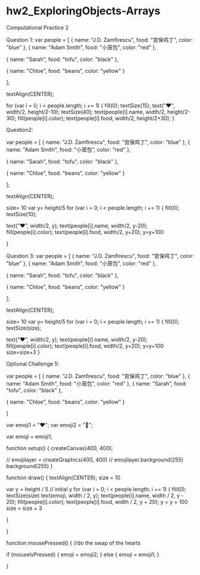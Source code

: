 # hw2_ExploringObjects-Arrays
Computational Practice 2


Question 1:
var people = [
  {
    name: "J.D. Zamfirescu",
    food: "宫保鸡丁",
    color: "blue"
  },
  {
    name: "Adam Smith",
    food: "小笼包",
    color: "red"
  },
  
  {
    name: "Sarah",
    food: "tofu",
    color: "black"
  },
  
  {
    name: "Chloe",
    food: "beans",
    color: "yellow"
  }

  
  
];

textAlign(CENTER);

for (var i = 0; i < people.length; i += 1) {
  fill(0);
  textSize(15);
  text("❤️", width/2, height/2-10);
  textSize(40);
  text(people[i].name, width/2, height/2-30);
  fill(people[i].color);
  text(people[i].food, width/2, height/2+30);
}

Question2:

var people = [
  {
    name: "J.D. Zamfirescu",
    food: "宫保鸡丁",
    color: "blue"
  },
  {
    name: "Adam Smith",
    food: "小笼包",
    color: "red"
  },
  
  {
    name: "Sarah",
    food: "tofu",
    color: "black"
  },
  
  {
    name: "Chloe",
    food: "beans",
    color: "yellow"
  }

  
  
];

textAlign(CENTER);

size= 10 
  var y= height/5 
for (var i = 0; i < people.length; i += 1) {
  fill(0);
  textSize(10);
	

  text("❤️", width/2, y);
  text(people[i].name, width/2, y-20);
  fill(people[i].color);
  text(people[i].food, width/2, y+20);
  y=y+100
 
}

Question 3:
var people = [
  {
    name: "J.D. Zamfirescu",
    food: "宫保鸡丁",
    color: "blue"
  },
  {
    name: "Adam Smith",
    food: "小笼包",
    color: "red"
  },
  
  {
    name: "Sarah",
    food: "tofu",
    color: "black"
  },
  
  {
    name: "Chloe",
    food: "beans",
    color: "yellow"
  }

  
  
];

textAlign(CENTER);

size= 10 
  var y= height/5 
for (var i = 0; i < people.length; i += 1) {
  fill(0);
  textSize(size);
	

  text("❤️", width/2, y);
  text(people[i].name, width/2, y-20);
  fill(people[i].color);
  text(people[i].food, width/2, y+20);
  y=y+100
  size=size+3
}

Optional Challenge 5:

var people = [
{
    name: "J.D. Zamfirescu",
    food: "宫保鸡丁",
    color: "blue"
  },
  {
    name: "Adam Smith",
    food: "小笼包",
    color: "red"
  },
  {
    name: "Sarah",
    food: "tofu",
    color: "black"
  },

  {
    name: "Chloe",
    food: "beans",
    color: "yellow"
  }

]

var emoji1 = "❤️";
var emoji2 = "💖";

var emoji = emoji1;



function setup() {
  createCanvas(400, 400);

  //   emojilayer = createGraphics(400, 400)
  //   emojilayer.background(255)
  background(255)
}

function draw() {
  textAlign(CENTER);
  size = 10

  var y = height / 5 // initial y
  for (var i = 0; i < people.length; i += 1) {
    fill(0);
    textSize(size)
    text(emoji, width / 2, y);
    text(people[i].name, width / 2, y - 20);
    fill(people[i].color);
    text(people[i].food, width / 2, y + 20);
    y = y + 100
    size = size + 3

  }

}

function mousePressed() {
  //do the swap of the hearts


  if (mouseIsPressed) {
    emoji = emoji2;
  } else {
    emoji = emoji1;
  }

}
